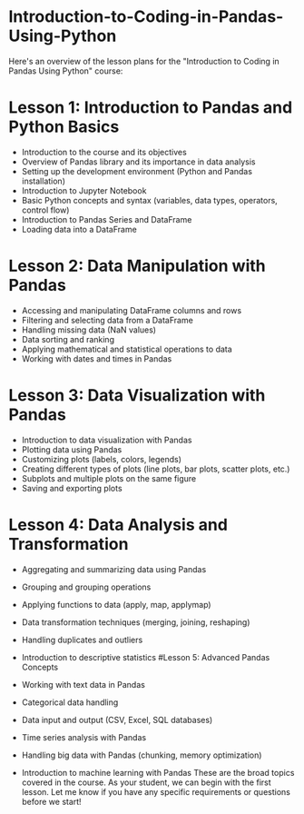 # Introduction-to-Coding-in-Pandas-Using-Python
 Here's an overview of the lesson plans for the "Introduction to Coding in Pandas Using Python" course:

# Lesson 1: Introduction to Pandas and Python Basics

- Introduction to the course and its objectives
- Overview of Pandas library and its importance in data analysis
- Setting up the development environment (Python and Pandas installation)
- Introduction to Jupyter Notebook
- Basic Python concepts and syntax (variables, data types, operators, control flow)
- Introduction to Pandas Series and DataFrame
- Loading data into a DataFrame

# Lesson 2: Data Manipulation with Pandas

- Accessing and manipulating DataFrame columns and rows
- Filtering and selecting data from a DataFrame
- Handling missing data (NaN values)
- Data sorting and ranking
- Applying mathematical and statistical operations to data
- Working with dates and times in Pandas
# Lesson 3: Data Visualization with Pandas

- Introduction to data visualization with Pandas
- Plotting data using Pandas
- Customizing plots (labels, colors, legends)
- Creating different types of plots (line plots, bar plots, scatter plots, etc.)
- Subplots and multiple plots on the same figure
- Saving and exporting plots
# Lesson 4: Data Analysis and Transformation

- Aggregating and summarizing data using Pandas
- Grouping and grouping operations
- Applying functions to data (apply, map, applymap)
- Data transformation techniques (merging, joining, reshaping)
- Handling duplicates and outliers
- Introduction to descriptive statistics
#Lesson 5: Advanced Pandas Concepts

- Working with text data in Pandas
- Categorical data handling
- Data input and output (CSV, Excel, SQL databases)
- Time series analysis with Pandas
- Handling big data with Pandas (chunking, memory optimization)
- Introduction to machine learning with Pandas
These are the broad topics covered in the course. As your student, we can begin with the first lesson. Let me know if you have any specific requirements or questions before we start!
